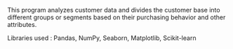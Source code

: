 This program analyzes customer data and divides the customer base into different groups or segments based on their purchasing behavior and other attributes.

Libraries used : Pandas, NumPy, Seaborn, Matplotlib, Scikit-learn